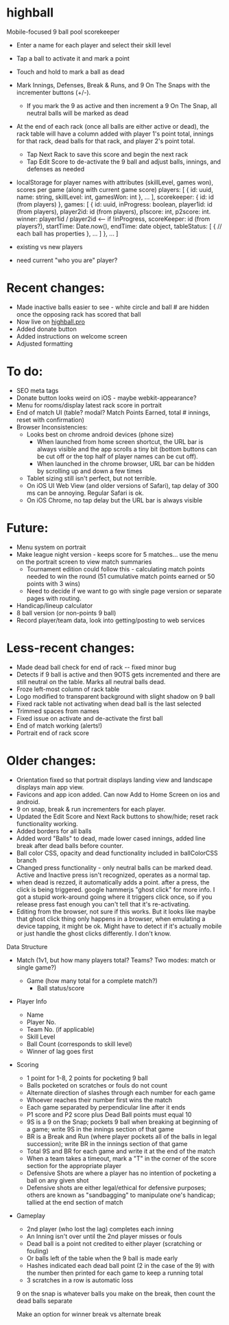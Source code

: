 # highball

Mobile-focused 9 ball pool scorekeeper

- Enter a name for each player and select their skill level
- Tap a ball to activate it and mark a point
- Touch and hold to mark a ball as dead
- Mark Innings, Defenses, Break & Runs, and 9 On The Snaps with the incrementer buttons (+/-).
  - If you mark the 9 as active and then increment a 9 On The Snap, all neutral balls will be marked as dead
- At the end of each rack (once all balls are either active or dead), the rack table will have a column added with player 1's point total, innings for that rack, dead balls for that rack, and player 2's point total.

  - Tap Next Rack to save this score and begin the next rack
  - Tap Edit Score to de-activate the 9 ball and adjust balls, innings, and defenses as needed

- localStorage for player names with attributes (skillLevel, games won), scores per game (along with current game score)
  players: [
  {
  id: uuid,
  name: string,
  skillLevel: int,
  gamesWon: int
  },
  ...
  ],
  scorekeeper: {
  id: id (from players)
  },
  games: [
  {
  id: uuid,
  inProgress: boolean,
  player1id: id (from players),
  player2id: id (from players),
  p1score: int,
  p2score: int.
  winner: player1id / player2id <-- if !inProgress,
  scoreKeeper: id (from players?),
  startTime: Date.now(),
  endTime: date object,
  tableStatus: [
  {
  // each ball has properties
  },
  ...
  ]
  },
  ...
  ]
- existing vs new players
- need current "who you are" player?

# Recent changes:

- Made inactive balls easier to see - white circle and ball # are hidden once the opposing rack has scored that ball
- Now live on [highball.pro](http://highball.pro)
- Added donate button
- Added instructions on welcome screen
- Adjusted formatting

# To do:

- SEO meta tags
- Donate button looks weird on iOS - maybe webkit-appearance?
- Menu for rooms/display latest rack score in portrait
- End of match UI (table? modal? Match Points Earned, total # innings, reset with confirmation)
- Browser Inconsistencies:
  - Looks best on chrome android devices (phone size)
    - When launched from home screen shortcut, the URL bar is always visible and the app scrolls a tiny bit (bottom buttons can be cut off or the top half of player names can be cut off).
    - When launched in the chrome browser, URL bar can be hidden by scrolling up and down a few times
  - Tablet sizing still isn't perfect, but not terrible.
  - On iOS UI Web View (and older versions of Safari), tap delay of 300 ms can be annoying. Regular Safari is ok.
  - On iOS Chrome, no tap delay but the URL bar is always visible

# Future:

- Menu system on portrait
- Make league night version - keeps score for 5 matches... use the menu on the portrait screen to view match summaries
  - Tournament edition could follow this - calculating match points needed to win the round (51 cumulative match points earned or 50 points with 3 wins)
  - Need to decide if we want to go with single page version or separate pages with routing.
- Handicap/lineup calculator
- 8 ball version (or non-points 9 ball)
- Record player/team data, look into getting/posting to web services

# Less-recent changes:

- Made dead ball check for end of rack -- fixed minor bug
- Detects if 9 ball is active and then 9OTS gets incremented and there are still neutral on the table. Marks all neutral balls dead.
- Froze left-most column of rack table
- Logo modified to transparent background with slight shadow on 9 ball
- Fixed rack table not activating when dead ball is the last selected
- Trimmed spaces from names
- Fixed issue on activate and de-activate the first ball
- End of match working (alerts!)
- Portrait end of rack score

# Older changes:

- Orientation fixed so that portrait displays landing view and landscape displays main app view.
- Favicons and app icon added. Can now Add to Home Screen on ios and android.
- 9 on snap, break & run incrementers for each player.
- Updated the Edit Score and Next Rack buttons to show/hide; reset rack functionality working.
- Added borders for all balls
- Added word "Balls" to dead, made lower cased innings, added line break after dead balls before counter.
- Ball color CSS, opacity and dead functionality included in ballColorCSS branch
- Changed press functionality - only neutral balls can be marked dead. Active and Inactive press isn't recognized, operates as a normal tap.
- when dead is rezzed, it automatically adds a point. after a press, the click is being triggered. google hammerjs "ghost click" for more info. I got a stupid work-around going where it triggers click once, so if you release press fast enough you can't tell that it's re-activating.
- Editing from the browser, not sure if this works. But it looks like maybe that ghost click thing only happens in a browser, when emulating a device tapping, it might be ok. Might have to detect if it's actually mobile or just handle the ghost clicks differently. I don't know.

Data Structure

- Match (1v1, but how many players total? Teams? Two modes: match or single game?)
  - Game (how many total for a complete match?)
    - Ball status/score
- Player Info
  - Name
  - Player No.
  - Team No. (if applicable)
  - Skill Level
  - Ball Count (corresponds to skill level)
  - Winner of lag goes first
- Scoring
  - 1 point for 1-8, 2 points for pocketing 9 ball
  - Balls pocketed on scratches or fouls do not count
  - Alternate direction of slashes through each number for each game
  - Whoever reaches their number first wins the match
  - Each game separated by perpendicular line after it ends
  - P1 score and P2 score plus Dead Ball points must equal 10
  - 9S is a 9 on the Snap; pockets 9 ball when breaking at beginning of a game; write 9S in the innings section of that game
  - BR is a Break and Run (where player pockets all of the balls in legal succession); write BR in the innings section of that game
  - Total 9S and BR for each game and write it at the end of the match
  - When a team takes a timeout, mark a "T" in the corner of the score section for the appropriate player
  - Defensive Shots are where a player has no intention of pocketing a ball on any given shot
  - Defensive shots are either legal/ethical for defensive purposes; others are known as "sandbagging" to manipulate one's handicap; tallied at the end section of match
- Gameplay

  - 2nd player (who lost the lag) completes each inning
  - An Inning isn't over until the 2nd player misses or fouls
  - Dead ball is a point not credited to either player (scratching or fouling)
  - Or balls left of the table when the 9 ball is made early
  - Hashes indicated each dead ball point (2 in the case of the 9) with the number then printed for each game to keep a running total
  - 3 scratches in a row is automatic loss

  9 on the snap is whatever balls you make on the break, then count the dead balls separate

  Make an option for winner break vs alternate break
